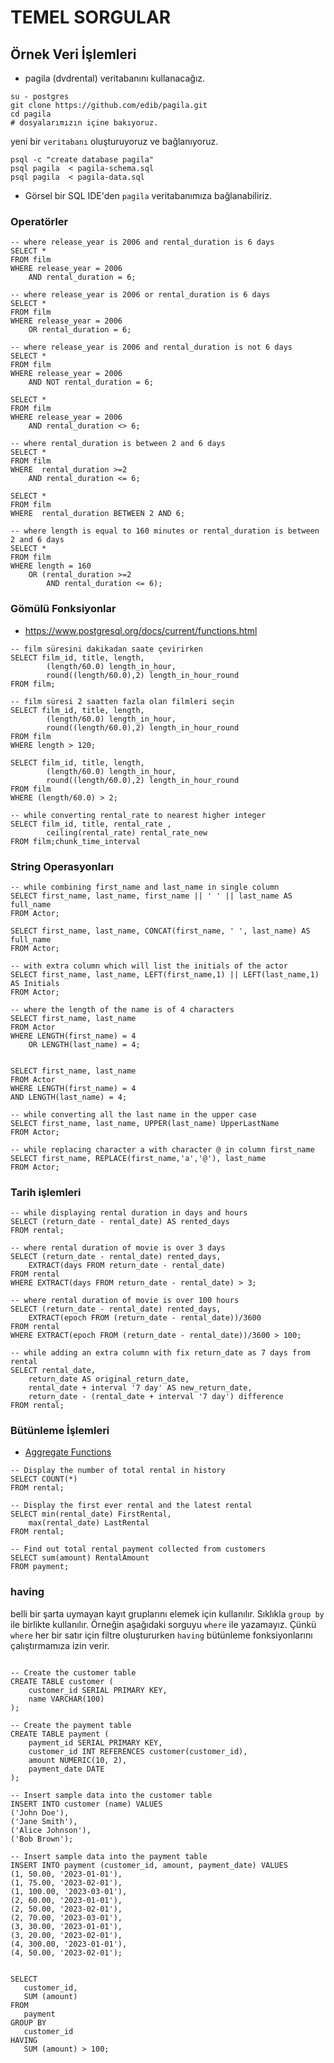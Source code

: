 # TEMEL SORGULAR


## Örnek Veri İşlemleri

* pagila (dvdrental) veritabanını kullanacağız.

```
su - postgres
git clone https://github.com/edib/pagila.git
cd pagila
# dosyalarımızın içine bakıyoruz.
```
yeni bir `veritabanı` oluşturuyoruz ve bağlanıyoruz.
```
psql -c "create database pagila"
psql pagila  < pagila-schema.sql
psql pagila  < pagila-data.sql
```
 * Görsel bir SQL IDE'den `pagila` veritabanımıza bağlanabiliriz.

### Operatörler
```
-- where release_year is 2006 and rental_duration is 6 days
SELECT *
FROM film
WHERE release_year = 2006
	AND rental_duration = 6;

-- where release_year is 2006 or rental_duration is 6 days
SELECT *
FROM film
WHERE release_year = 2006
	OR rental_duration = 6;

-- where release_year is 2006 and rental_duration is not 6 days
SELECT *
FROM film
WHERE release_year = 2006
	AND NOT rental_duration = 6;

SELECT *
FROM film
WHERE release_year = 2006
	AND rental_duration <> 6;

-- where rental_duration is between 2 and 6 days
SELECT *
FROM film
WHERE  rental_duration >=2
	AND rental_duration <= 6;

SELECT *
FROM film
WHERE  rental_duration BETWEEN 2 AND 6;

-- where length is equal to 160 minutes or rental_duration is between 2 and 6 days
SELECT *
FROM film
WHERE length = 160
	OR (rental_duration >=2
		AND rental_duration <= 6);

```

### Gömülü Fonksiyonlar
* https://www.postgresql.org/docs/current/functions.html

```
-- film süresini dakikadan saate çevirirken
SELECT film_id, title, length,
		(length/60.0) length_in_hour,
		round((length/60.0),2) length_in_hour_round
FROM film;

-- film süresi 2 saatten fazla olan filmleri seçin
SELECT film_id, title, length,
		(length/60.0) length_in_hour,
		round((length/60.0),2) length_in_hour_round
FROM film
WHERE length > 120;

SELECT film_id, title, length,
		(length/60.0) length_in_hour,
		round((length/60.0),2) length_in_hour_round
FROM film
WHERE (length/60.0) > 2;

-- while converting rental_rate to nearest higher integer
SELECT film_id, title, rental_rate ,
		ceiling(rental_rate) rental_rate_new
FROM film;chunk_time_interval

```

### String Operasyonları
```
-- while combining first_name and last_name in single column
SELECT first_name, last_name, first_name || ' ' || last_name AS full_name
FROM Actor;

SELECT first_name, last_name, CONCAT(first_name, ' ', last_name) AS full_name
FROM Actor;

-- with extra column which will list the initials of the actor
SELECT first_name, last_name, LEFT(first_name,1) || LEFT(last_name,1) AS Initials
FROM Actor;

-- where the length of the name is of 4 characters
SELECT first_name, last_name
FROM Actor
WHERE LENGTH(first_name) = 4
	OR LENGTH(last_name) = 4;


SELECT first_name, last_name
FROM Actor
WHERE LENGTH(first_name) = 4
AND LENGTH(last_name) = 4;

-- while converting all the last name in the upper case
SELECT first_name, last_name, UPPER(last_name) UpperLastName
FROM Actor;

-- while replacing character a with character @ in column first_name
SELECT first_name, REPLACE(first_name,'a','@'), last_name
FROM Actor;
```

### Tarih işlemleri
```
-- while displaying rental duration in days and hours
SELECT (return_date - rental_date) AS rented_days
FROM rental;

-- where rental duration of movie is over 3 days
SELECT (return_date - rental_date) rented_days,
	EXTRACT(days FROM return_date - rental_date)
FROM rental
WHERE EXTRACT(days FROM return_date - rental_date) > 3;

-- where rental duration of movie is over 100 hours
SELECT (return_date - rental_date) rented_days,
	EXTRACT(epoch FROM (return_date - rental_date))/3600
FROM rental
WHERE EXTRACT(epoch FROM (return_date - rental_date))/3600 > 100;

-- while adding an extra column with fix return_date as 7 days from rental
SELECT rental_date,
	return_date AS original_return_date,
	rental_date + interval '7 day' AS new_return_date,
	return_date - (rental_date + interval '7 day') difference
FROM rental;
```

### Bütünleme İşlemleri

* [Aggregate Functions](http://www.postgresqltutorial.com/postgresql-aggregate-functions/)

```
-- Display the number of total rental in history
SELECT COUNT(*)
FROM rental;

-- Display the first ever rental and the latest rental
SELECT min(rental_date) FirstRental,
	max(rental_date) LastRental
FROM rental;

-- Find out total rental payment collected from customers
SELECT sum(amount) RentalAmount
FROM payment;
```

### having
belli bir şarta uymayan kayıt gruplarını elemek için kullanılır. Sıklıkla `group by` ile birlikte kullanılır. Örneğin aşağıdaki sorguyu `where` ile yazamayız. Çünkü `where` her bir satır için filtre oluştururken `having` bütünleme fonksiyonlarını çalıştırmamıza izin verir.

```

-- Create the customer table
CREATE TABLE customer (
    customer_id SERIAL PRIMARY KEY,
    name VARCHAR(100)
);

-- Create the payment table
CREATE TABLE payment (
    payment_id SERIAL PRIMARY KEY,
    customer_id INT REFERENCES customer(customer_id),
    amount NUMERIC(10, 2),
    payment_date DATE
);

-- Insert sample data into the customer table
INSERT INTO customer (name) VALUES
('John Doe'),
('Jane Smith'),
('Alice Johnson'),
('Bob Brown');

-- Insert sample data into the payment table
INSERT INTO payment (customer_id, amount, payment_date) VALUES
(1, 50.00, '2023-01-01'),
(1, 75.00, '2023-02-01'),
(1, 100.00, '2023-03-01'),
(2, 60.00, '2023-01-01'),
(2, 50.00, '2023-02-01'),
(2, 70.00, '2023-03-01'),
(3, 30.00, '2023-01-01'),
(3, 20.00, '2023-02-01'),
(4, 300.00, '2023-01-01'),
(4, 50.00, '2023-02-01');


SELECT
   customer_id,
   SUM (amount)
FROM
   payment
GROUP BY
   customer_id
HAVING
   SUM (amount) > 100;
```